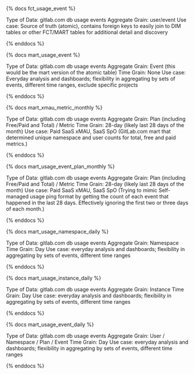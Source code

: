 {% docs fct_usage_event %}

Type of Data: gitlab.com db usage events
Aggregate Grain: user/event
Use case: Source of truth (atomic), contains foreign keys to easily join to DIM tables or other FCT/MART tables for additional detail and discovery

{% enddocs %}


{% docs mart_usage_event %}

Type of Data: gitlab.com db usage events
Aggregate Grain: Event (this would be the mart version of the atomic table)
Time Grain: None
Use case: Everyday analysis and dashboards; flexibility in aggregating by sets of events, different time ranges, exclude specific projects

{% enddocs %}


{% docs mart_xmau_metric_monthly %}

Type of Data: gitlab.com db usage events
Aggregate Grain: Plan (including Free/Paid and Total) / Metric
Time Grain: 28-day (likely last 28 days of the month)
Use case: Paid SaaS xMAU, SaaS SpO
(GitLab.com mart that determined unique namespace and user counts for total, free and paid metrics.)

{% enddocs %}

{% docs mart_usage_event_plan_monthly %}

Type of Data: gitlab.com db usage events
Aggregate Grain: Plan (including Free/Paid and Total) / Metric
Time Grain: 28-day (likely last 28 days of the month)
Use case: Paid SaaS xMAU, SaaS SpO
(Trying to mimic Self-managed usage ping format by getting the count of each event that happened in the last 28 days.
 Effectively ignoring the first two or three days of each month.)

{% enddocs %}

{% docs mart_usage_namespace_daily %}

Type of Data: gitlab.com db usage events
Aggregate Grain: Namespace
Time Grain: Day
Use case: everyday analysis and dashboards; flexibility in aggregating by sets of events, different time ranges

{% enddocs %}


{% docs mart_usage_instance_daily %}

Type of Data: gitlab.com db usage events
Aggregate Grain: Instance
Time Grain: Day
Use case: everyday analysis and dashboards; flexibility in aggregating by sets of events, different time ranges

{% enddocs %}


{% docs mart_usage_event_daily %}

Type of Data: gitlab.com db usage events
Aggregate Grain: User / Namespace / Plan / Event
Time Grain: Day
Use case: everyday analysis and dashboards; flexibility in aggregating by sets of events, different time ranges

{% enddocs %}
